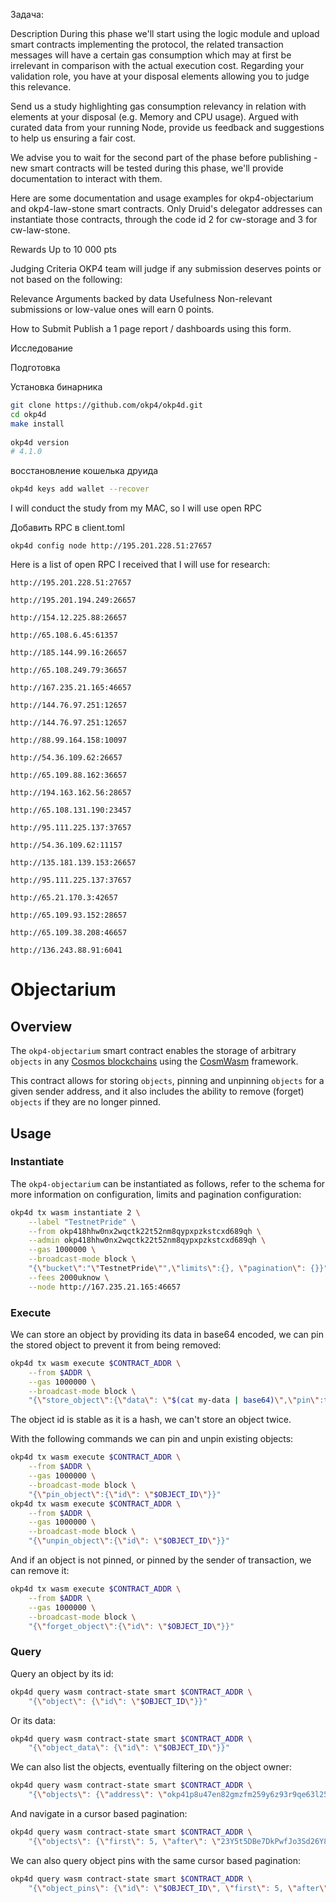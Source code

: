 Задача:

Description
During this phase we'll start using the logic module and upload smart contracts implementing the protocol, the related transaction messages will have a certain gas consumption which may at first be irrelevant in comparison with the actual execution cost. Regarding your validation role, you have at your disposal elements allowing you to judge this relevance.

Send us a study highlighting gas consumption relevancy in relation with elements at your disposal (e.g. Memory and CPU usage). Argued with curated data from your running Node, provide us feedback and suggestions to help us ensuring a fair cost.

We advise you to wait for the second part of the phase before publishing - new smart contracts will be tested during this phase, we'll provide documentation to interact with them.

Here are some documentation and usage examples for okp4-objectarium and okp4-law-stone smart contracts. Only Druid's delegator addresses can instantiate those contracts, through the code id 2 for cw-storage and 3 for cw-law-stone.

Rewards
Up to 10 000 pts

Judging Criteria
OKP4 team will judge if any submission deserves points or not based on the following:

Relevance
Arguments backed by data
Usefulness
Non-relevant submissions or low-value ones will earn 0 points.

How to Submit
Publish a 1 page report / dashboards using this form.


Исследование 

Подготовка

Установка бинарника 
```bash
git clone https://github.com/okp4/okp4d.git
cd okp4d
make install
   
okp4d version 
# 4.1.0
```
восстановление кошелька друида
```bash
okp4d keys add wallet --recover
```

I will conduct the study from my MAC, so I will use open RPC

Добавить RPC в client.toml

```
okp4d config node http://195.201.228.51:27657
```


Here is a list of open RPC I received that I will use for research:
```
http://195.201.228.51:27657

http://195.201.194.249:26657

http://154.12.225.88:26657

http://65.108.6.45:61357

http://185.144.99.16:26657

http://65.108.249.79:36657

http://167.235.21.165:46657

http://144.76.97.251:12657

http://144.76.97.251:12657

http://88.99.164.158:10097

http://54.36.109.62:26657

http://65.109.88.162:36657

http://194.163.162.56:28657

http://65.108.131.190:23457

http://95.111.225.137:37657

http://54.36.109.62:11157

http://135.181.139.153:26657

http://95.111.225.137:37657

http://65.21.170.3:42657

http://65.109.93.152:28657

http://65.109.38.208:46657

http://136.243.88.91:6041
```

# Objectarium

## Overview

The `okp4-objectarium` smart contract enables the storage of arbitrary `objects` in any [Cosmos blockchains](https://cosmos.network/) using the [CosmWasm](https://cosmwasm.com/) framework.

This contract allows for storing `objects`, pinning and unpinning `objects` for a given sender address, and it also includes the ability to remove (forget) `objects` if they are no longer pinned.

## Usage

### Instantiate

The `okp4-objectarium` can be instantiated as follows, refer to the schema for more information on configuration, limits and pagination configuration:

```bash
okp4d tx wasm instantiate 2 \
    --label "TestnetPride" \
    --from okp418hhw0nx2wqctk22t52nm8qypxpzkstcxd689qh \
    --admin okp418hhw0nx2wqctk22t52nm8qypxpzkstcxd689qh \
    --gas 1000000 \
    --broadcast-mode block \
    "{\"bucket\":"\"TestnetPride\"",\"limits\":{}, \"pagination\": {}}" \
    --fees 2000uknow \
    --node http://167.235.21.165:46657
```


### Execute

We can store an object by providing its data in base64 encoded, we can pin the stored object to prevent it from being removed:

```bash
okp4d tx wasm execute $CONTRACT_ADDR \
    --from $ADDR \
    --gas 1000000 \
    --broadcast-mode block \
    "{\"store_object\":{\"data\": \"$(cat my-data | base64)\",\"pin\":true}}"
```

The object id is stable as it is a hash, we can't store an object twice.

With the following commands we can pin and unpin existing objects:

```bash
okp4d tx wasm execute $CONTRACT_ADDR \
    --from $ADDR \
    --gas 1000000 \
    --broadcast-mode block \
    "{\"pin_object\":{\"id\": \"$OBJECT_ID\"}}"
okp4d tx wasm execute $CONTRACT_ADDR \
    --from $ADDR \
    --gas 1000000 \
    --broadcast-mode block \
    "{\"unpin_object\":{\"id\": \"$OBJECT_ID\"}}"
```

And if an object is not pinned, or pinned by the sender of transaction, we can remove it:

```bash
okp4d tx wasm execute $CONTRACT_ADDR \
    --from $ADDR \
    --gas 1000000 \
    --broadcast-mode block \
    "{\"forget_object\":{\"id\": \"$OBJECT_ID\"}}"
```

### Query

Query an object by its id:

```bash
okp4d query wasm contract-state smart $CONTRACT_ADDR \
    "{\"object\": {\"id\": \"$OBJECT_ID\"}}"
```

Or its data:

```bash
okp4d query wasm contract-state smart $CONTRACT_ADDR \
    "{\"object_data\": {\"id\": \"$OBJECT_ID\"}}"
```

We can also list the objects, eventually filtering on the object owner:

```bash
okp4d query wasm contract-state smart $CONTRACT_ADDR \
    "{\"objects\": {\"address\": \"okp41p8u47en82gmzfm259y6z93r9qe63l25dfwwng6\"}}"
```

And navigate in a cursor based pagination:

```bash
okp4d query wasm contract-state smart $CONTRACT_ADDR \
    "{\"objects\": {\"first\": 5, \"after\": \"23Y5t5DBe7DkPwfJo3Sd26Y8Z9epmtpA1FTpdG7DiG6MD8vPRTzzbQ9TccmyoBcePkPK6atUiqcAzJVo3TfYNBGY\"}}"
```

We can also query object pins with the same cursor based pagination:

```bash
okp4d query wasm contract-state smart $CONTRACT_ADDR \
    "{\"object_pins\": {\"id\": \"$OBJECT_ID\", \"first\": 5, \"after\": \"23Y5t5DBe7DkPwfJo3Sd26Y8Z9epmtpA1FTpdG7DiG6MD8vPRTzzbQ9TccmyoBcePkPK6atUiqcAzJVo3TfYNBGY\"}}"
```

